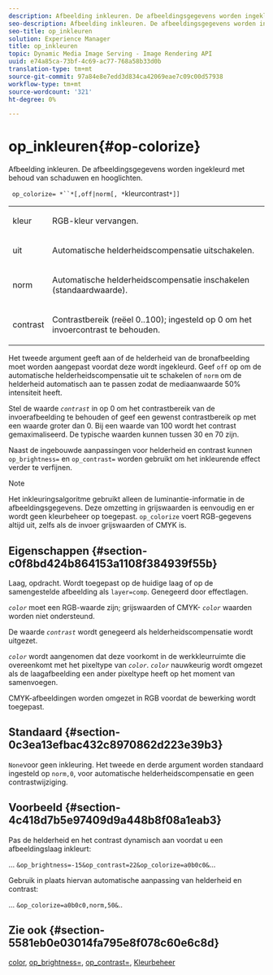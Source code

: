 ```yaml
---
description: Afbeelding inkleuren. De afbeeldingsgegevens worden ingekleurd met behoud van schaduwen en hooglichten.
seo-description: Afbeelding inkleuren. De afbeeldingsgegevens worden ingekleurd met behoud van schaduwen en hooglichten.
seo-title: op_inkleuren
solution: Experience Manager
title: op_inkleuren
topic: Dynamic Media Image Serving - Image Rendering API
uuid: e74a85ca-73bf-4c69-ac77-768a58b33d0b
translation-type: tm+mt
source-git-commit: 97a84e8e7edd3d834ca42069eae7c09c00d57938
workflow-type: tm+mt
source-wordcount: '321'
ht-degree: 0%

---
```



# op_inkleuren{#op-colorize}

Afbeelding inkleuren. De afbeeldingsgegevens worden ingekleurd met behoud van schaduwen en hooglichten.

` op_colorize= *``*[,off|norm[, *`kleurcontrast`*]]`

<table id="simpletable_768D6CDF3F734E7F89DC7AB2EAAC0C77"> 
 <tr class="strow"> 
  <td class="stentry"> <p> <span class="varname"> kleur  </span> </p> </td> 
  <td class="stentry"> <p>RGB-kleur vervangen. </p> </td> 
 </tr> 
 <tr class="strow"> 
  <td class="stentry"> <p> <span class="codeph"> uit  </span> </p> </td> 
  <td class="stentry"> <p>Automatische helderheidscompensatie uitschakelen. </p> </td> 
 </tr> 
 <tr class="strow"> 
  <td class="stentry"> <p> <span class="codeph"> norm  </span> </p> </td> 
  <td class="stentry"> <p>Automatische helderheidscompensatie inschakelen (standaardwaarde). </p> </td> 
 </tr> 
 <tr class="strow"> 
  <td class="stentry"> <p> <span class="varname"> contrast  </span> </p> </td> 
  <td class="stentry"> <p>Contrastbereik (reëel 0..100); ingesteld op 0 om het invoercontrast te behouden. </p> </td> 
 </tr> 
</table>

Het tweede argument geeft aan of de helderheid van de bronafbeelding moet worden aangepast voordat deze wordt ingekleurd. Geef `off` op om de automatische helderheidscompensatie uit te schakelen of `norm` om de helderheid automatisch aan te passen zodat de mediaanwaarde 50% intensiteit heeft.

Stel de waarde *`contrast`* in op 0 om het contrastbereik van de invoerafbeelding te behouden of geef een gewenst contrastbereik op met een waarde groter dan 0. Bij een waarde van 100 wordt het contrast gemaximaliseerd. De typische waarden kunnen tussen 30 en 70 zijn.

Naast de ingebouwde aanpassingen voor helderheid en contrast kunnen `op_brightness=` en `op_contrast=` worden gebruikt om het inkleurende effect verder te verfijnen.

>[!NOTE]
>
>Het inkleuringsalgoritme gebruikt alleen de luminantie-informatie in de afbeeldingsgegevens. Deze omzetting in grijswaarden is eenvoudig en er wordt geen kleurbeheer op toegepast. `op_colorize` voert RGB-gegevens altijd uit, zelfs als de invoer grijswaarden of CMYK is.

## Eigenschappen {#section-c0f8bd424b864153a1108f384939f55b}

Laag, opdracht. Wordt toegepast op de huidige laag of op de samengestelde afbeelding als `layer=comp`. Genegeerd door effectlagen.

*`color`* moet een RGB-waarde zijn; grijswaarden of CMYK- *`color`* waarden worden niet ondersteund.

De waarde *`contrast`* wordt genegeerd als helderheidscompensatie wordt uitgezet.

*`color`* wordt aangenomen dat deze voorkomt in de werkkleurruimte die overeenkomt met het pixeltype van  *`color`*. *`color`* nauwkeurig wordt omgezet als de laagafbeelding een ander pixeltype heeft op het moment van samenvoegen.

CMYK-afbeeldingen worden omgezet in RGB voordat de bewerking wordt toegepast.

## Standaard {#section-0c3ea13efbac432c8970862d223e39b3}

`None`voor geen inkleuring. Het tweede en derde argument worden standaard ingesteld op `norm,0`, voor automatische helderheidscompensatie en geen contrastwijziging.

## Voorbeeld {#section-4c418d7b5e97409d9a448b8f08a1eab3}

Pas de helderheid en het contrast dynamisch aan voordat u een afbeeldingslaag inkleurt:

… `&op_brightness=-15&op_contrast=22&op_colorize=a0b0c0&`…

Gebruik in plaats hiervan automatische aanpassing van helderheid en contrast:

... `&op_colorize=a0b0c0,norm,50&`..

## Zie ook {#section-5581eb0e03014fa795e8f078c60e6c8d}

[color](/help/aem-is-ir-api/is-api/http-ref/image-serving-api-ref/c-http-protocol-reference/c-data-types/r-is-http-color.md),  [op_brightness=](../../../../../is-api/http-ref/image-serving-api-ref/c-http-protocol-reference/c-command-reference/r-op-brightness.md#reference-edf79dc41ae5411c80bec3ee3731c58a),  [op_contrast=](../../../../../is-api/http-ref/image-serving-api-ref/c-http-protocol-reference/c-command-reference/r-op-contrast.md#reference-b26dfa9869fd43bebea0fbb8e9fe743d),  [Kleurbeheer](../../../../../is-api/http-ref/image-serving-api-ref/c-http-protocol-reference/c-syntax-and-features/r-color-management.md#reference-c7e4a72d589145189f7e4bcb6b4544d7)
